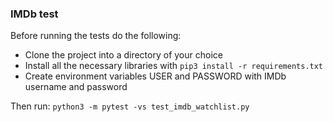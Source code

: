 ### IMDb test
Before running the tests do the following:
- Clone the project into a directory of your choice
- Install all the necessary libraries with `pip3 install -r requirements.txt`
- Create environment variables USER and PASSWORD with IMDb username and password

Then run: `python3 -m pytest -vs test_imdb_watchlist.py`
